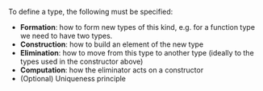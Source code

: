 To define a type, the following must be specified:
- **Formation**: how to form new types of this kind, e.g. for a function type we need to have two types.
- **Construction**: how to build an element of the new type
- **Elimination**: how to move from this type to another type (ideally to the types used in the constructor above)
- **Computation**: how the eliminator acts on a constructor
- (Optional) Uniqueness principle